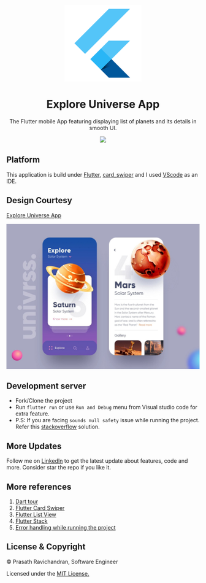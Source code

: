 <p align="center">
    <img src="https://github.com/PrasathRavichandran/universe_minimal_ui/blob/master/assets/fluttericon.png" alt="Logo" width=200 height=200/>
    <h1 align="center">Explore Universe App</h1>
    <p align="center">The Flutter mobile App featuring displaying list of planets and its details in smooth UI.</p>
</p>
<p align="center">
  <img src="https://github.com/PrasathRavichandran/universe_minimal_ui/blob/master/assets/demo.gif" width=300 height="auto"/>
</p>

## Platform
This application is build under [Flutter](https://flutter.dev/), [card_swiper](https://pub.dev/packages/card_swiper) and I used [VScode](https://code.visualstudio.com/) as an IDE.

## Design Courtesy
[Explore Universe App](https://dribbble.com/shots/6600859-Explore-Universe-App-UI)
<p align="left">
    <img src="https://github.com/PrasathRavichandran/universe_minimal_ui/blob/master/assets/universe.jpg" alt="design" width=600/>    
</p>

## Development server
- Fork/Clone the project
- Run `flutter run` or use `Run and Debug` menu from Visual studio code for extra feature.
- P.S: If you are facing `sounds null safety` issue while running the project. Refer this [stackoverflow](https://stackoverflow.com/questions/64917744/cannot-run-with-sound-null-safety-because-dependencies-dont-support-null-safety) solution.

## More Updates
Follow me on [LinkedIn](https://www.linkedin.com/in/prasathravi) to get the latest update about features, code and more. Consider star the repo if you like it.
## More references
1) [Dart tour](https://dart.dev/guides/language/language-tour)
2) [Flutter Card Swiper](https://pub.dev/packages/card_swiper)
3) [Flutter List View](https://api.flutter.dev/flutter/widgets/ListView-class.html)
4) [Flutter Stack](https://api.flutter.dev/flutter/widgets/Stack-class.html)
5) [Error handling while running the project](https://stackoverflow.com/questions/64917744/cannot-run-with-sound-null-safety-because-dependencies-dont-support-null-safety)

## License & Copyright
© Prasath Ravichandran, Software Engineer

Licensed under the [MIT License.](https://github.com/PrasathRavichandran/universe_minimal_ui/blob/master/LICENSE)
